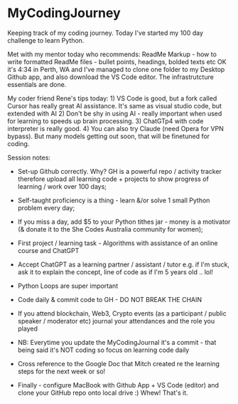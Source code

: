 # MyCodingJourney
Keeping track of my coding journey.
Today I've started my 100 day challenge to learn Python. 

Met with my mentor today who recommends: ReadMe Markup - how to write formatted ReadMe files - bullet points, headings, bolded texts etc
OK it's 4:34 in Perth, WA and I've managed to clone one folder to my Desktop Github app, and also download the VS Code editor. The infrastrutcture essentials are done.

My coder friend Rene's tips today: 1) VS Code is good, but a fork called Cursor has really great AI assistance. It's same as visual studio code, but extended with AI
2) Don't be shy in using AI - really important when used for learning to speeds up brain processing. 3) ChatGTp4 with code interpreter is really good. 4) You can also try Claude (need Opera for VPN bypass). But many models getting out soon, that will be finetuned for coding.

Session notes:

* Set-up Github correctly. Why? GH is a powerful repo / activity tracker therefore upload all learning code + projects to show progress of learning / work over 100 days;

* Self-taught proficiency is a thing - learn &/or solve 1 small Python problem every day;

* If you miss a day, add $5 to your Python tithes jar - money is a motivator (& donate it to the She Codes Australia community for women);

* First project / learning task - Algorithms with assistance of an online course and ChatGPT

* Accept ChatGPT as a learning partner / assistant / tutor e.g. if I'm stuck, ask it to explain the concept, line of code as if I'm 5 years old .. lol!

* Python Loops are super important

* Code daily & commit code to GH - DO NOT BREAK THE CHAIN

* If you attend blockchain, Web3, Crypto events (as a participant / public speaker / moderator etc) journal your attendances and the role you played

* NB: Everytime you update the MyCodingJournal it's a commit - that being said it's NOT coding so focus on learning code daily

* Cross reference to the Google Doc that Mitch created re the learning steps for the next week or so!

* Finally - configure MacBook with Github App + VS Code (editor) and clone your GitHub repo onto local drive :) Whew! That's it.
